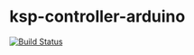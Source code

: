 ksp-controller-arduino
======================

[![Build Status](https://travis-ci.org/hakan42/ksp-controller-arduino.svg?branch=master)](https://travis-ci.org/hakan42/ksp-controller-arduino)
